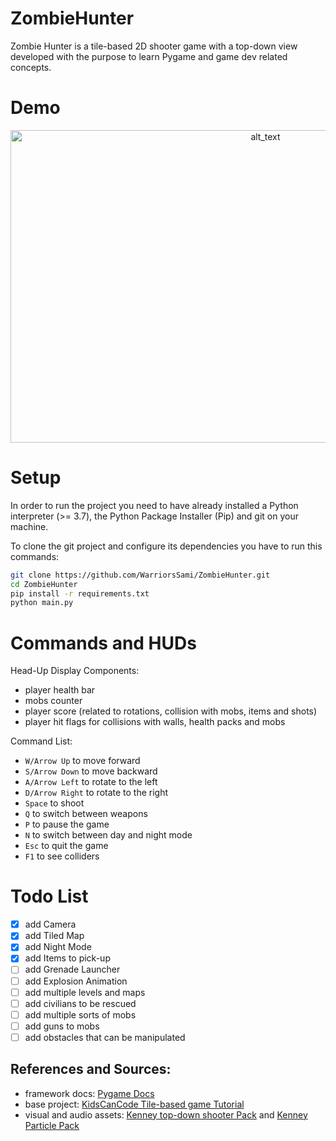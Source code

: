 # ZombieHunter
Zombie Hunter is a tile-based 2D shooter game with a top-down view developed with the purpose to learn Pygame and game dev related concepts.

# Demo
[<p align="center"><img alt="alt_text" width="800px" height="500px" src="assets/Demo.gif" /></p>](https://www.youtube.com/watch?v=zhnfb5-xbZY)

# Setup
In order to run the project you need to have already installed a Python interpreter (>= 3.7), the Python Package Installer (Pip) and git on your machine.

To clone the git project and configure its dependencies you have to run this commands:
```sh
git clone https://github.com/WarriorsSami/ZombieHunter.git
cd ZombieHunter
pip install -r requirements.txt
python main.py
```

# Commands and HUDs
Head-Up Display Components:
- player health bar
- mobs counter
- player score (related to rotations, collision with mobs, items and shots)
- player hit flags for collisions with walls, health packs and mobs

Command List:
- ```W/Arrow Up``` to move forward
- ```S/Arrow Down``` to move backward
- ```A/Arrow Left``` to rotate to the left
- ```D/Arrow Right``` to rotate to the right
- ```Space``` to shoot
- ```Q``` to switch between weapons
- ```P``` to pause the game
- ```N``` to switch between day and night mode
- ```Esc``` to quit the game
- ```F1``` to see colliders

# Todo List
- [x] add Camera
- [x] add Tiled Map
- [x] add Night Mode
- [x] add Items to pick-up
- [ ] add Grenade Launcher
- [ ] add Explosion Animation
- [ ] add multiple levels and maps
- [ ] add civilians to be rescued
- [ ] add multiple sorts of mobs
- [ ] add guns to mobs
- [ ] add obstacles that can be manipulated

## References and Sources:
- framework docs: [Pygame Docs](https://www.pygame.org/docs/)
- base project: [KidsCanCode Tile-based game Tutorial](https://www.youtube.com/playlist?list=PLsk-HSGFjnaGQq7ybM8Lgkh5EMxUWPm2i)
- visual and audio assets: [Kenney top-down shooter Pack](https://www.kenney.nl/assets/topdown-shooter) and [Kenney Particle Pack](https://www.kenney.nl/assets/particle-pack)
